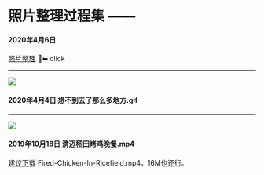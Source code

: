 # 照片整理过程集 ——

#### 2020年4月6日

[照片整理](https://github.com/raffello/photo-organizer-Thai/projects/2) 📍⬅ click

***

![](https://user-images.githubusercontent.com/63034623/78558389-06c6f480-7845-11ea-9547-4b306329075c.gif)

#### 2020年4月4日 想不到去了那么多地方.gif

***

![](https://user-images.githubusercontent.com/63034623/78557520-848a0080-7843-11ea-9767-a698b4c4cedd.png)

#### 2019年10月18日 清迈稻田烤鸡晚餐.mp4

[建议下载](https://github.com/raffello/photo-organizer-Thai/blob/master/Fired-Chicken-In-Ricefield.mp4) Fired-Chicken-In-Ricefield.mp4，16M也还行。
